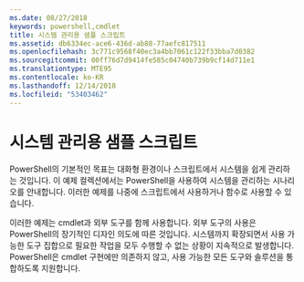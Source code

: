 ```yaml
---
ms.date: 08/27/2018
keywords: powershell,cmdlet
title: 시스템 관리용 샘플 스크립트
ms.assetid: db6334ec-ace6-436d-ab88-77aefc817511
ms.openlocfilehash: 3c771c9568f40ec3a4bb7061c122f33bba7d0382
ms.sourcegitcommit: 00ff76d7d9414fe585c04740b739b9cf14d711e1
ms.translationtype: MTE95
ms.contentlocale: ko-KR
ms.lasthandoff: 12/14/2018
ms.locfileid: "53403462"
---
```

# <a name="sample-scripts-for-system-administration"></a>시스템 관리용 샘플 스크립트

PowerShell의 기본적인 목표는 대화형 환경이나 스크립트에서 시스템을 쉽게 관리하는 것입니다. 이 예제 컬렉션에서는 PowerShell을 사용하여 시스템을 관리하는 시나리오를 안내합니다. 이러한 예제를 나중에 스크립트에서 사용하거나 함수로 사용할 수 있습니다.

이러한 예제는 cmdlet과 외부 도구를 함께 사용합니다. 외부 도구의 사용은 PowerShell의 장기적인 디자인 의도에 따른 것입니다. 시스템까지 확장되면서 사용 가능한 도구 집합으로 필요한 작업을 모두 수행할 수 없는 상황이 지속적으로 발생합니다. PowerShell은 cmdlet 구현에만 의존하지 않고, 사용 가능한 모든 도구와 솔루션을 통합하도록 지원합니다.